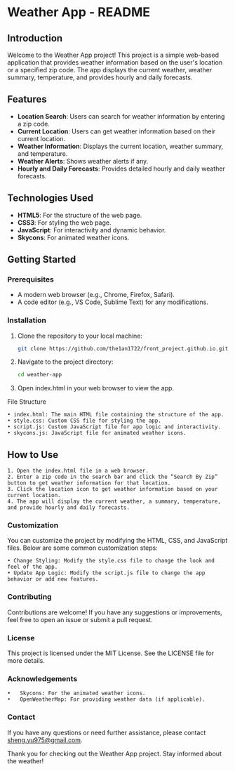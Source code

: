 # Weather App - README

## Introduction

Welcome to the Weather App project! This project is a simple web-based application that provides weather information based on the user's location or a specified zip code. The app displays the current weather, weather summary, temperature, and provides hourly and daily forecasts.

## Features

- **Location Search**: Users can search for weather information by entering a zip code.
- **Current Location**: Users can get weather information based on their current location.
- **Weather Information**: Displays the current location, weather summary, and temperature.
- **Weather Alerts**: Shows weather alerts if any.
- **Hourly and Daily Forecasts**: Provides detailed hourly and daily weather forecasts.

## Technologies Used

- **HTML5**: For the structure of the web page.
- **CSS3**: For styling the web page.
- **JavaScript**: For interactivity and dynamic behavior.
- **Skycons**: For animated weather icons.

## Getting Started

### Prerequisites

- A modern web browser (e.g., Chrome, Firefox, Safari).
- A code editor (e.g., VS Code, Sublime Text) for any modifications.

### Installation

1. Clone the repository to your local machine:
   ```bash
   git clone https://github.com/the1an1722/front_project.github.io.git
   
2. Navigate to the project directory:
   ```bash
   cd weather-app
   
3. Open index.html in your web browser to view the app.

File Structure

	• index.html: The main HTML file containing the structure of the app.
	• style.css: Custom CSS file for styling the app.
	• script.js: Custom JavaScript file for app logic and interactivity.
	• skycons.js: JavaScript file for animated weather icons.

## How to Use

	1. Open the index.html file in a web browser.
	2. Enter a zip code in the search bar and click the “Search By Zip” button to get weather information for that location.
	3. Click the location icon to get weather information based on your current location.
	4. The app will display the current weather, a summary, temperature, and provide hourly and daily forecasts.

### Customization

You can customize the project by modifying the HTML, CSS, and JavaScript files. Below are some common customization steps:

	• Change Styling: Modify the style.css file to change the look and feel of the app.
	• Update App Logic: Modify the script.js file to change the app behavior or add new features.

### Contributing

Contributions are welcome! If you have any suggestions or improvements, feel free to open an issue or submit a pull request.

### License

This project is licensed under the MIT License. See the LICENSE file for more details.

### Acknowledgements

	•	Skycons: For the animated weather icons.
	•	OpenWeatherMap: For providing weather data (if applicable).

### Contact

If you have any questions or need further assistance, please contact sheng.yu975@gmail.com.

Thank you for checking out the Weather App project. Stay informed about the weather!